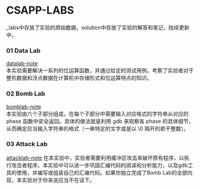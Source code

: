 # CSAPP-LABS  
_labs中存放了实验的原始数据，solution中存放了实验的解答和笔记，陆续更新中。  

### 01 Data Lab  
[datalab-note](https://github.com/jlu-xiurui/csapp-labs/blob/master/solution/lab1-data/datalab-note.md)    
本实验需要解决一系列的位运算函数，并通过给定的测试用例，考察了实验者对于整形数据和浮点数据在计算机中存储形式和位运算特点的知识。  

### 02 Bomb Lab
[bomblab-note](https://github.com/jlu-xiurui/csapp-labs/blob/master/solution/lab2-bomb/bomblab-note.md)  
本实验由六个子部分组成，在每个子部分中需要输入对应格式的字符串从对应的 phase 函数中安全返回。具体的做法就是利用 gdb 来观察各 phase 的具体细节，从而确定应当输入字符串的格式（一串特定的文字或是以 \0 隔开的若干整数）。
### 03 Attack Lab
[attacklab-note](https://github.com/jlu-xiurui/csapp-labs/blob/master/solution/lab3-attack/Attack%20Lab-note.md)
在本实验中，实验者需要利用缓冲区攻击来破坏原有程序，以执行攻击者程序。本实验中可以进一步巩固汇编代码的阅读和分析能力，以及gdb工具的使用，并编写或组装自己的汇编代码。如果你独立完成了Bomb Lab的全部内容，本实验对于你来说应当不在话下。
